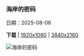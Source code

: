 ### 海岸的密码

日期：2025-08-06

**下载**  |  [1920x1080](https://cn.bing.com/th?id=OHR.GasparillaLight_ZH-CN6855683859_1920x1080.jpg)  |  [3840x2160](https://cn.bing.com/th?id=OHR.GasparillaLight_ZH-CN6855683859_UHD.jpg)

![海岸的密码](https://cn.bing.com/th?id=OHR.GasparillaLight_ZH-CN6855683859_1920x1080.jpg "加斯帕里拉岛灯塔后导标灯, 博卡格兰德, 佛罗里达州, 美国 (© Wiltser/Getty Images)")

